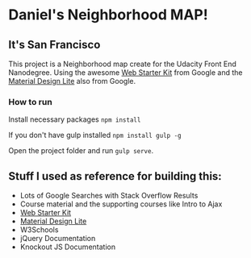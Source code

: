 # Daniel's Neighborhood MAP!

## It's San Francisco

This project is a Neighborhood map create for the Udacity Front End Nanodegree. Using the awesome [Web Starter Kit](https://developers.google.com/web/tools/starter-kit/) from Google and the [Material Design Lite](https://getmdl.info) also from Google.

### How to run

Install necessary packages
`npm install`

If you don't have gulp installed
`npm install gulp -g`

Open the project folder and run `gulp serve`.

## Stuff I used as reference for building this:

* Lots of Google Searches with Stack Overflow Results
* Course material and the supporting courses like Intro to Ajax
* [Web Starter Kit](https://developers.google.com/web/tools/starter-kit/)
* [Material Design Lite](https://getmdl.info)
* W3Schools
* jQuery Documentation
* Knockout JS Documentation
